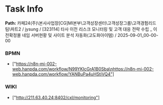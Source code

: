 # Task Info

**Path:** 카페24(주)\본사사업장\[CG]MI본부\고객성장센터\고객성장그룹\고객경험리드팀\파트2 / jysung / [323114] 타사 이전 리스크 모니터링 및 고객 대응 전략 수립 _ 이전확정몰 네임 서버현황 및 사이트 분석 자동화(고도화아이템) / 2025-09-01_00-00-00

### BPMN
- ["https://n8n-mi-002-web.hanpda.com/workflow/N99YKIcGrA1B0Sba\nhttps://n8n-mi-002-web.hanpda.com/workflow/YANBuPa4uHStiVQ4"]

### WIKI
- ["http://211.63.40.24:8402/cxl/monitoring"]


